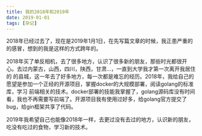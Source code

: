 ```yaml
---
title: 我的2018年和2019年
date: 2019-01-01
tags: [杂记]
---
```

2018年已经过去了，现在是2019年1月1日，在先写篇文章的时候，我正患严重的的感冒，想到的我是这样的方式跨年的。

2018年买了单反相机，去了很多地方，认识了很多新的朋友，那些时光都很开心。去过内蒙古，山西，四川，陕西，甘肃...，一直到大学我才第一次离开我居住的
的县城，这一年去了好多地方，每一次都是难忘的经历。2018年，我给自己的愿望是参加一个正经的开源项目，掌握docker的大规模部署，阅读golang的标准库，学习
前端相关的技术。docker部署的技能我掌握了，golang源码库没有时间看，我也不再需要写前端了。开源项目我有使用过好多，给golang官方提交了bug，给gin框架共享了代码。

2019年我希望自己也能像2018年一样，去更过没有去过的地方，认识新的朋友，吃没有吃过的食物，学习新的技术。
